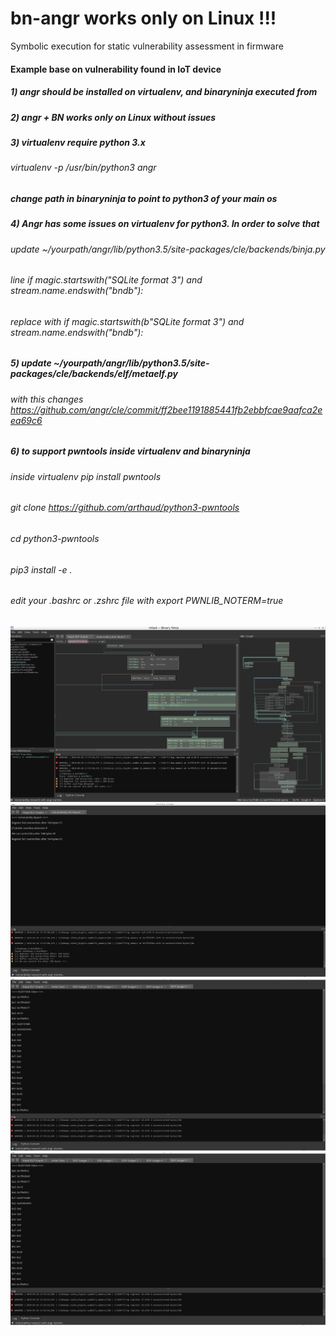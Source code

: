 # bn-angr works only on Linux !!! 
Symbolic execution for static vulnerability assessment in firmware

#### Example base on vulnerability found in IoT device

##### 1) angr should be installed on virtualenv, and binaryninja executed from

##### 2) angr + BN works only on Linux without issues

##### 3) virtualenv require python 3.x

###### virtualenv -p /usr/bin/python3 angr

##### change path in binaryninja to point to python3 of your main os

##### 4) Angr has some issues on virtualenv for python3. In order to solve that

###### update ~/yourpath/angr/lib/python3.5/site-packages/cle/backends/binja.py

###### line  if magic.startswith("SQLite format 3") and stream.name.endswith("bndb"):
###### replace with if magic.startswith(b"SQLite format 3") and stream.name.endswith("bndb"):

##### 5) update ~/yourpath/angr/lib/python3.5/site-packages/cle/backends/elf/metaelf.py

###### with this changes https://github.com/angr/cle/commit/ff2bee1191885441fb2ebbfcae9aafca2eea69c6

##### 6) to support pwntools inside virtualenv and binaryninja

###### inside virtualenv pip install pwntools
###### git clone https://github.com/arthaud/python3-pwntools
###### cd python3-pwntools
###### pip3 install -e .

###### edit your .bashrc or .zshrc file with export PWNLIB_NOTERM=true

![Alt text](docs/images/bn-angr.png?raw=true "Angr binaryninja plugin UI")
![Alt text](docs/images/bn-angr2.png?raw=true "Angr binaryninja plugin UI")
![Alt text](docs/images/rop.png?raw=true "ROP exploitation example")
![Alt text](docs/images/rop.png?raw=true "ROP stack example")
